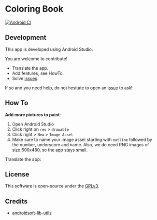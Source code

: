 # Coloring Book
[![Android CI](https://github.com/niccokunzmann/androidsoft-coloring/workflows/Android%20CI/badge.svg)](https://github.com/niccokunzmann/androidsoft-coloring/actions?query=workflow%3A%22Android+CI%22)

## Development

This app is developed using Android Studio.

You are welcome to contribute!
- Translate the app.
- Add features, see HowTo.
- Solve [issues].

If so and you need help, do not hesitate to open an [issue][issues] to ask!

## How To

**Add more pictures to paint**:

1. Open Android Studio
2. Click right on `res` > `drawable`
3. Click right > `New` > `Image Asset`
4. Make sure to name your image asset starting with `outline` followed by the
    number, underscore and name.
    Also, we do need PNG images of size 600x480, so the app stays small.

Translate the app: 

## License

This software is open-source under the [GPLv3](LICENSE).

[issues]: https://github.com/niccokunzmann/androidsoft-coloring/issues

## Credits

- [androidsoft-lib-utils](https://github.com/niccokunzmann/androidsoft-lib-utils)
